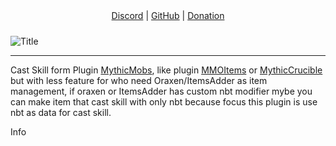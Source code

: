 <div align="center">
	<a href="https://www.example.com">Discord</a> |
	<a href="https://www.example.com">GitHub</a> |
	<a href="https://www.example.com">Donation</a>
</div>

<div style="height: 10px;"></div>

![Title](https://cdn.modrinth.com/data/cached_images/271c6f9e6fc2b79c986d4c35659e59c23a3d0ab3.png)

---

Cast Skill form Plugin [MythicMobs](https://www.example.com), like plugin [MMOItems](https://www.example.com) or [MythicCrucible](https://www.example.com) but with less feature for who need Oraxen/ItemsAdder as item management, if oraxen or ItemsAdder has custom nbt modifier mybe you can make item that cast skill with only nbt because focus this plugin is use nbt as data for cast skill.

Info
